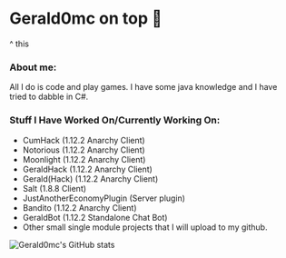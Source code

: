 # Gerald0mc on top 💪

^ this

### About me:

All I do is code and play games. I have some java knowledge and I have tried to dabble in C#.

### Stuff I Have Worked On/Currently Working On:
* CumHack (1.12.2 Anarchy Client)
* Notorious (1.12.2 Anarchy Client)
* Moonlight (1.12.2 Anarchy Client)
* GeraldHack (1.12.2 Anarchy Client)
* Gerald(Hack) (1.12.2 Anarchy Client)
* Salt (1.8.8 Client)
* JustAnotherEconomyPlugin (Server plugin)
* Bandito (1.12.2 Anarchy Client)
* GeraldBot (1.12.2 Standalone Chat Bot)
* Other small single module projects that I will upload to my github.

![Gerald0mc's GitHub stats](https://github-readme-stats.vercel.app/api?username=gerald0mc&show_icons=true&theme=tokyonight)

